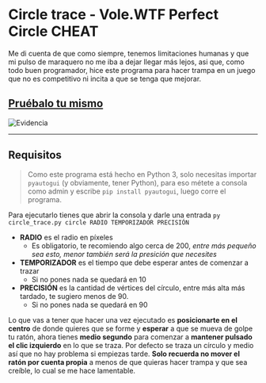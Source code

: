 # Circle trace - Vole.WTF Perfect Circle CHEAT
Me di cuenta de que como siempre, tenemos limitaciones humanas y que mi pulso de maraquero no me iba a dejar llegar más lejos, asi que, como todo buen programador, hice este programa para hacer trampa en un juego que no es competitivo ni incita a que se tenga que mejorar. 

## [Pruébalo tu mismo](https://vole.wtf/perfect-circle/)

![Evidencia](https://github.com/pbldmngz/simple_projects/blob/master/circle_trace/image.jpg "Evidencia")

-----

## Requisitos
> Como este programa está hecho en Python 3, solo necesitas importar ```pyautogui``` (y obviamente, tener Python), para eso métete a consola como admin y escribe ```pip install pyautogui```, luego corre el programa.

Para ejecutarlo tienes que abrir la consola y darle una entrada ```py circle_trace.py circle RADIO TEMPORIZADOR PRECISIÓN```
  * **RADIO** es el radio en píxeles
    * Es obligatorio, te recomiendo algo cerca de 200, *entre más pequeño sea esto, menor también será la presición que necesites*
  * **TEMPORIZADOR** es el tiempo que debe esperar antes de comenzar a trazar
    * Si no pones nada se quedará en 10
  * **PRECISIÓN** es la cantidad de vértices del círculo, entre más alta más tardado, te sugiero menos de 90. 
    * Si no pones nada se quedará en 90

Lo que vas a tener que hacer una vez ejecutado es **posicionarte en el centro** de donde quieres que se forme y **esperar** a que se mueva de golpe tu ratón, ahora tienes **medio segundo** para comenzar a **mantener pulsado el clic izquierdo** en lo que se traza. Por defecto se traza un círculo y medio así que no hay problema si empiezas tarde. **Solo recuerda no mover el ratón por cuenta propia** a menos de que quieras hacer trampa y que sea creíble, lo cual se me hace lamentable.
